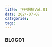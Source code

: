 ```yaml
---
title: 正经胡扯Vol.01
date: 2024-07-07
categories: 
tags:
---
```

### BLOG01
<audio src="/assets/2024-07-07/blog01.mp3">BLOG01</audio>